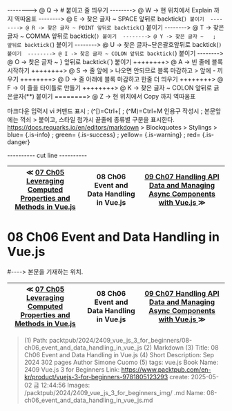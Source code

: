 
--------> @ Q -> # 붙이고 줄 띄우기 
--------> @ W -> 현 위치에서 Explain 까지 역따옴표 
--------> @ E -> 찾은 글자 ~ SPACE 앞뒤로 backtick(`) 붙이기 
--------> @ R -> 찾은 글자 ~ POINT 앞뒤로 backtick(`) 붙이기 
--------> @ T -> 찾은 글자 ~ COMMA 앞뒤로 backtick(`) 붙이기 
--------> @ Y -> 찾은 글자 ~   ;   앞뒤로 backtick(`) 붙이기 
--------> @ U -> 찾은 글자~닫은괄호앞뒤로 backtick(`) 붙이기 
--------> @ I -> 찾은 글자 ~ COLON 앞뒤로 backtick(`) 붙이기 
--------> @ O -> 찾은 글자 ~   }   앞뒤로 backtick(`) 붙이기 
++++++++> @ A -> 빈 줄에 블록 시작하기 
++++++++> @ S -> 줄 앞에 > 나오면 안되므로 블록 마감하고 > 앞에 - 끼우기 
++++++++> @ D -> 줄 아래에 블록 마감하고 한줄 더 띄우기 
++++++++> @ F -> 이 줄을 타이틀로 만들기 
++++++++> @ K -> 찾은 글자 ~ COLON 앞뒤로 긁은글자(**) 붙이기 
========> @ Z -> 현 위치에서 Copy 까지 역따옴표 

마크다운 입력시 vi 커맨드 표시 ; (^[)=Ctrl+[ ; (^M)=Ctrl+M
인용구 작성시 ; 본문앞에는 꺽쇠 > 붙이고, 스타일 첨가시 끝줄에 종류별 구분을 표시한다.
https://docs.requarks.io/en/editors/markdown > Blockquotes > Stylings >
blue= {.is-info} ; green= {.is-success} ; yellow= {.is-warning} ; red= {.is-danger}

---------- cut line ----------

| ≪ [ 07 Ch05 Leveraging Computed Properties and Methods in Vue.js ](/packtpub/2024/2409_vue_js_3_for_beginners/07_ch05_leveraging_computed_properties_and_methods_in_vue_js) | 08 Ch06 Event and Data Handling in Vue.js | [ 09 Ch07 Handling API Data and Managing Async Components with Vue.js ](/packtpub/2024/2409_vue_js_3_for_beginners/09_ch07_handling_api_data_and_managing_async_components_with_vue_js) ≫ |
|:----:|:----:|:----:|

# 08 Ch06 Event and Data Handling in Vue.js
#----> 본문을 기재하는 위치.



| ≪ [ 07 Ch05 Leveraging Computed Properties and Methods in Vue.js ](/packtpub/2024/2409_vue_js_3_for_beginners/07_ch05_leveraging_computed_properties_and_methods_in_vue_js) | 08 Ch06 Event and Data Handling in Vue.js | [ 09 Ch07 Handling API Data and Managing Async Components with Vue.js ](/packtpub/2024/2409_vue_js_3_for_beginners/09_ch07_handling_api_data_and_managing_async_components_with_vue_js) ≫ |
|:----:|:----:|:----:|

> (1) Path: packtpub/2024/2409_vue_js_3_for_beginners/08-ch06_event_and_data_handling_in_vue_js
> (2) Markdown
> (3) Title: 08 Ch06 Event and Data Handling in Vue.js
> (4) Short Description: Sep 2024 302 pages Author Simone Cuomo
> (5) tags: vue.js
> Book Name: 2409 Vue.js 3 for Beginners
> Link: https://www.packtpub.com/en-kr/product/vuejs-3-for-beginners-9781805123293
> create: 2025-05-02 금 12:44:56
> Images: /packtpub/2024/2409_vue_js_3_for_beginners_img/
> .md Name: 08-ch06_event_and_data_handling_in_vue_js.md

